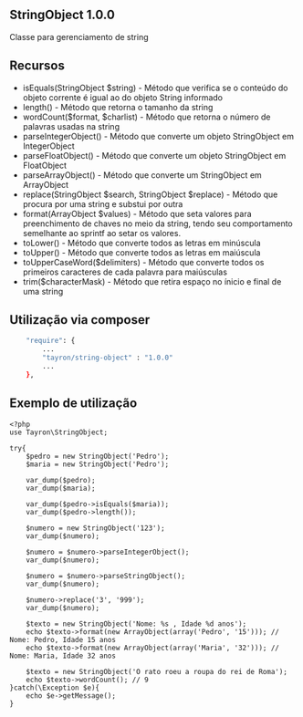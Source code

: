 ## StringObject 1.0.0

Classe para gerenciamento de string


## Recursos
  - isEquals(StringObject $string) - Método que verifica se o conteúdo do objeto corrente é igual ao do objeto String informado
  - length() - Método que retorna o tamanho da string
  - wordCount($format, $charlist) - Método que retorna o número de palavras usadas na string
  - parseIntegerObject() - Método que converte um objeto StringObject em IntegerObject
  - parseFloatObject() - Método que converte um objeto StringObject em FloatObject
  - parseArrayObject() - Método que converte um StringObject em ArrayObject
  - replace(StringObject $search, StringObject $replace) - Método que procura por uma string e substui por outra
  - format(ArrayObject $values) - Método que seta valores para preenchimento de chaves no meio da string, tendo seu comportamento semelhante ao sprintf ao setar os valores.
  - toLower() - Método que converte todos as letras em minúscula
  - toUpper() - Método que converte todos as letras em maiúscula
  - toUpperCaseWord($delimiters) - Método que converte todos os primeiros caracteres de cada palavra para maiúsculas
  - trim($characterMask) - Método que retira espaço no ínicio e final de uma string 
  

## Utilização via composer

```sh
    "require": {
        ...
        "tayron/string-object" : "1.0.0"
        ... 
    },    
```

## Exemplo de utilização
```
<?php
use Tayron\StringObject;

try{    
    $pedro = new StringObject('Pedro');
    $maria = new StringObject('Pedro');
    
    var_dump($pedro);
    var_dump($maria);
    
    var_dump($pedro->isEquals($maria));
    var_dump($pedro->length());
    
    $numero = new StringObject('123');
    var_dump($numero);
    
    $numero = $numero->parseIntegerObject();
    var_dump($numero);
    
    $numero = $numero->parseStringObject();
    var_dump($numero);

    $numero->replace('3', '999');
    var_dump($numero);

    $texto = new StringObject('Nome: %s , Idade %d anos'); 
    echo $texto->format(new ArrayObject(array('Pedro', '15'))); // Nome: Pedro, Idade 15 anos
    echo $texto->format(new ArrayObject(array('Maria', '32'))); // Nome: Maria, Idade 32 anos   

    $texto = new StringObject('O rato roeu a roupa do rei de Roma');
    echo $texto->wordCount(); // 9
}catch(\Exception $e){
    echo $e->getMessage();
}
```

